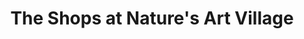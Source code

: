 ---
title: "The Shops at Nature's Art Village"
url: /montville/the-shops-at-natures-art-village/
shop: shop
---